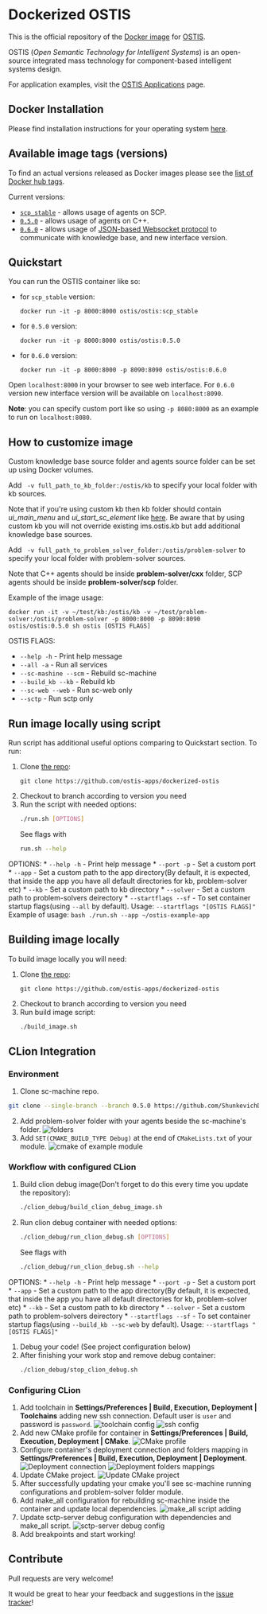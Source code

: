 # Dockerized OSTIS

This is the official repository of the [Docker image](https://hub.docker.com/r/ostis/ostis) for [OSTIS](http://ims.ostis.net).

OSTIS (*Open Semantic Technology for Intelligent Systems*) is an open-source integrated mass technology for component-based intelligent systems design.

For application examples, visit the [OSTIS Applications](https://github.com/ostis-apps/) page.

## Docker Installation

Please find installation instructions for your operating system [here](https://docs.docker.com/install).

## Available image tags (versions)

To find an actual versions released as Docker images please see the [list of Docker hub tags](https://hub.docker.com/r/ostis/ostis/tags/).

Current versions:
* [`scp_stable`](https://github.com/ostis-apps/ostis-example-app/tree/scp_stable) - allows usage of agents on SCP.
* [`0.5.0`](https://github.com/ostis-apps/ostis-example-app/tree/0.5.0) - allows usage of agents on C++.
* [`0.6.0`](https://github.com/ostis-apps/ostis-example-app/tree/0.6.0) -  allows usage of [JSON-based Websocket protocol](http://ostis-dev.github.io/sc-machine/http/websocket/) to communicate with knowledge base, and new interface version.

## Quickstart
You can run the OSTIS container like so:
* for `scp_stable` version:
    ```
    docker run -it -p 8000:8000 ostis/ostis:scp_stable
    ```
* for `0.5.0` version:
    ```
    docker run -it -p 8000:8000 ostis/ostis:0.5.0
    ```
* for `0.6.0` version:
    ```
    docker run -it -p 8000:8000 -p 8090:8090 ostis/ostis:0.6.0
    ```
Open `localhost:8000` in your browser to see web interface. For `0.6.0` version new interface version will be available on `localhost:8090`.

**Note**: you can specify custom port like so using `-p 8080:8000` as an example to run on `localhost:8080`.

## How to customize image

Custom knowledge base source folder and agents source folder can be set up using Docker volumes.

Add ``` -v full_path_to_kb_folder:/ostis/kb``` to specify your local folder with kb sources. 

Note that if you're using custom kb then kb folder should contain *ui_main_menu* and *ui_start_sc_element* like [here](https://github.com/ostis-apps/dockerized-ostis/tree/v0.5.0/kb). 
Be aware that by using custom kb you will not override existing ims.ostis.kb but add additional knowledge base sources.

Add ``` -v full_path_to_problem_solver_folder:/ostis/problem-solver``` to specify your local folder with problem-solver sources. 

Note that C++ agents should be inside **problem-solver/cxx** folder, SCP agents should be inside **problem-solver/scp** folder.

Example of the image usage:
```
docker run -it -v ~/test/kb:/ostis/kb -v ~/test/problem-solver:/ostis/problem-solver -p 8000:8000 -p 8090:8090 ostis/ostis:0.5.0 sh ostis [OSTIS FLAGS]
```
OSTIS FLAGS:
  * `--help -h` - Print help message
  * `--all -a` - Run all services
  * `--sc-mashine --scm` - Rebuild sc-machine
  * `--build_kb --kb` - Rebuild kb
  * `--sc-web --web` - Run sc-web only
  * `--sctp` - Run sctp only


## Run image locally using script

Run script has additional useful options comparing to Quickstart section. To run:
1. Clone [the repo](https://github.com/ostis-apps/dockerized-ostis):
    ```
    git clone https://github.com/ostis-apps/dockerized-ostis
    ```
1. Checkout to branch according to version you need
1. Run the script with needed options:
    ```bash
    ./run.sh [OPTIONS]
    ```
    See flags with
    ```bash
    run.sh --help
    ```
OPTIONS:
    * `--help -h` - Print help message
    * `--port -p` - Set a custom port
    * `--app` - Set a custom path to the app directory(By default, it is expected, that inside the app you have all default directories for kb, problem-solver etc)
    * `--kb` - Set a custom path to kb directory
    * `--solver` - Set a custom path to problem-solvers deirectory
    * `--startflags --sf` - To set container startup flags(using `--all` by default). Usage: `--startflags "[OSTIS FLAGS]"`
    Example of usage:
    ```bash
    ./run.sh --app ~/ostis-example-app
    ```

## Building image locally

To build image locally you will need:
1. Clone [the repo](https://github.com/ostis-apps/dockerized-ostis):
    ```
    git clone https://github.com/ostis-apps/dockerized-ostis
    ```
1. Checkout to branch according to version you need
1. Run build image script:
    ```bash
    ./build_image.sh
    ```

## CLion Integration

### Environment
1. Clone sc-machine repo.
```bash
git clone --single-branch --branch 0.5.0 https://github.com/ShunkevichDV/sc-machine.git
```
2. Add problem-solver folder with your agents beside the sc-machine's folder.
![folders](./img/clion/folders.png)
3. Add `SET(CMAKE_BUILD_TYPE Debug)` at the end of `CMakeLists.txt` of your module.
![cmake of example module](./img/clion/cmake_file.png) 

### Workflow with configured CLion
1. Build clion debug image(Don't forget to do this every time you update the repository):
    ```bash
    ./clion_debug/build_clion_debug_image.sh
    ```
1. Run clion debug container with needed options:
    ```bash
    ./clion_debug/run_clion_debug.sh [OPTIONS]
    ```
    See flags with
    ```bash
    ./clion_debug/run_clion_debug.sh --help
    ```
OPTIONS:
    * `--help -h` - Print help message
    * `--port -p` - Set a custom port
    * `--app` - Set a custom path to the app directory(By default, it is expected, that inside the app you have all default directories for kb, problem-solver etc)
    * `--kb` - Set a custom path to kb directory
    * `--solver` - Set a custom path to problem-solvers deirectory
    * `--startflags --sf` - To set container startup flags(using `--build_kb --sc-web` by default). Usage: `--startflags "[OSTIS FLAGS]"`  
1. Debug your code! (See project configuration below)
1. After finishing your work stop and remove debug container:
    ```bash
    ./clion_debug/stop_clion_debug.sh
    ```

### Configuring CLion
1. Add toolchain in __Settings/Preferences | Build, Execution, Deployment | Toolchains__ adding new ssh connection. Default user is `user` and password is `password`.
![toolchain config](./img/clion/toolchains.png) 
![ssh config](./img/clion/ssh_config.png)
1. Add new CMake profile for container in __Settings/Preferences | Build, Execution, Deployment | CMake__.
![CMake profile](./img/clion/cmake.png)
1. Configure container's deployment connection and folders mapping in __Settings/Preferences | Build, Execution, Deployment | Deployment__.
![Deployment connection](./img/clion/deployment_connection.png)
![Deployment folders mappings](./img/clion/deployment_mappings.png)
1. Update CMake project.
![Update CMake project](./img/clion/cmake_reload.png)
1. After successfully updating your cmake you'll see sc-machine running configurations and problem-solver folder module.
1. Add make_all configuration for rebuilding sc-machine inside the container and update local dependencies.
![make_all script adding](./img/clion/make_all.png)
1. Update sctp-server debug configuration with dependencies and make_all script.
![sctp-server debug config](./img/clion/sctp_config.png)
1. Add breakpoints and start working!

## Contribute

Pull requests are very welcome!

It would be great to hear your feedback and suggestions in the [issue tracker](https://github.com/ostis-apps/dockerized-ostis/issues)!

